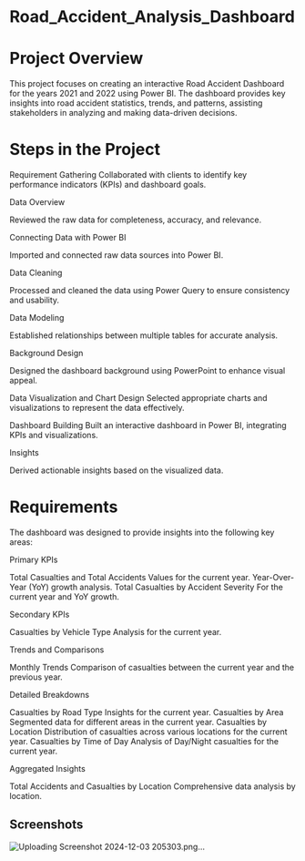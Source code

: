 # Road_Accident_Analysis_Dashboard

# Project Overview
This project focuses on creating an interactive Road Accident Dashboard for the years 2021 and 2022 using Power BI. The dashboard provides key insights into road accident statistics, trends, and patterns, assisting stakeholders in analyzing and making data-driven decisions.

# Steps in the Project
Requirement Gathering
Collaborated with clients to identify key performance indicators (KPIs) and dashboard goals.

Data Overview

Reviewed the raw data for completeness, accuracy, and relevance.

Connecting Data with Power BI

Imported and connected raw data sources into Power BI.

Data Cleaning

Processed and cleaned the data using Power Query to ensure consistency and usability.

Data Modeling

Established relationships between multiple tables for accurate analysis.

Background Design

Designed the dashboard background using PowerPoint to enhance visual appeal.

Data Visualization and Chart Design
Selected appropriate charts and visualizations to represent the data effectively.

Dashboard Building
Built an interactive dashboard in Power BI, integrating KPIs and visualizations.

Insights

Derived actionable insights based on the visualized data.

# Requirements
The dashboard was designed to provide insights into the following key areas:

Primary KPIs

Total Casualties and Total Accidents
Values for the current year.
Year-Over-Year (YoY) growth analysis.
Total Casualties by Accident Severity
For the current year and YoY growth.

Secondary KPIs

Casualties by Vehicle Type
Analysis for the current year.

Trends and Comparisons

Monthly Trends
Comparison of casualties between the current year and the previous year.

Detailed Breakdowns

Casualties by Road Type
Insights for the current year.
Casualties by Area
Segmented data for different areas in the current year.
Casualties by Location
Distribution of casualties across various locations for the current year.
Casualties by Time of Day
Analysis of Day/Night casualties for the current year.

Aggregated Insights

Total Accidents and Casualties by Location
Comprehensive data analysis by location.

## Screenshots

![Uploading Screenshot 2024-12-03 205303.png…]()

